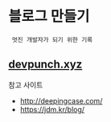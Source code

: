 # 블로그 만들기
` 멋진 개발자가 되기 위한 기록`

## [devpunch.xyz]( devpunch.xyz )

참고 사이트
- http://deepingcase.com/
- https://jdm.kr/blog/